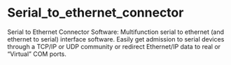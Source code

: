 # Serial_to_ethernet_connector
 Serial to Ethernet Connector Software: Multifunction serial to ethernet (and ethernet to serial) interface software. Easily get admission to serial devices through a TCP/IP or UDP community or redirect Ethernet/IP data to real or “Virtual” COM ports.
